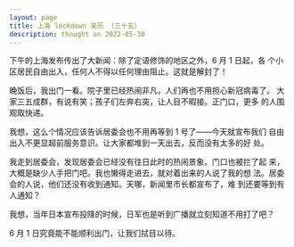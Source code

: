 ```yaml
---
layout: page
title: 上海 lockdown 亲历 （三十五）
description: thought on 2022-05-30
---
```



下午的上海发布传出了大新闻：除了定语修饰的地区之外，6 月 1 日起，各
个小区居民自由出入，任何人不得以任何理由阻止。这就是解封了！

晚饭后，我出门一看。院子里已经热闹非凡，人们再也不用担心新冠病毒了。
大家三五成群，有说有笑；孩子们左奔右突，让人目不暇接。正门口，更多
的人围观取快递。

我想，这么个情况应该告诉居委会也不用再等到 1 号了——今天就宣布我们
自由出入不更显超前服务意识。让大家都堆到一天出去，反而没有太多的好
处。

我走到居委会，发现居委会已经没有往日此时的热闹景象。门口也被拦了起
来，大概是缺少人手把门吧。我也懒得走进去，就对着出来的人说了我的想
法。居委会的人说，他们还没有收到通知。天哪，新闻里市长都宣布了，难
到还要等到有人通知？

我想，当年日本宣布投降的时候，日军也是听到广播就立刻知道不用打了吧？

6 月 1 日究竟能不能顺利出门，让我们拭目以待。